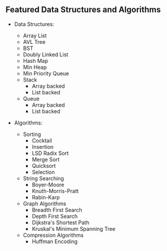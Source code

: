 ## Featured Data Structures and Algorithms

* Data Structures:
  * Array List
  * AVL Tree
  * BST
  * Doubly Linked List
  * Hash Map
  * Min Heap
  * Min Priority Queue
  * Stack
    * Array backed
    * List backed
  * Queue
    * Array backed
    * List backed

* Algorithms:
  * Sorting
    * Cocktail
    * Insertion
    * LSD Radix Sort
    * Merge Sort
    * Quicksort
    * Selection
  * String Searching
    * Boyer-Moore
    * Knuth-Morris-Pratt
    * Rabin-Karp
  * Graph Algorithms
    * Breadth First Search
    * Depth First Search
    * Dijkstra's Shortest Path
    * Kruskal's Minimum Spanning Tree
  * Compression Algorithms
    * Huffman Encoding
